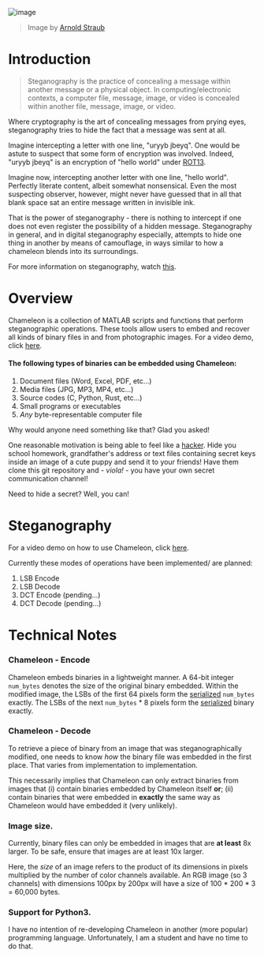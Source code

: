 ![image](https://user-images.githubusercontent.com/42400406/126765638-442ecb72-0af7-40cc-ad98-ab8c6448ed44.png)

> Image by [Arnold Straub](https://unsplash.com/@arnoldstraub)

# Introduction

> Steganography is the practice of concealing a message within another message
> or a physical object. In computing/electronic contexts, a computer file, message,
> image, or video is concealed within another file, message, image, or video.

Where cryptography is the art of concealing messages from prying eyes, steganography
tries to hide the fact that a message was sent at all.

Imagine intercepting a letter with one line, "uryyb jbeyq". One would be astute to
suspect that some form of encryption was involved. Indeed, "uryyb jbeyq" is an
encryption of "hello world" under [ROT13](https://en.wikipedia.org/wiki/ROT13).

Imagine now, intercepting another letter with one line, "hello world". Perfectly
literate content, albeit somewhat nonsensical. Even the most suspecting observer,
however, might never have guessed that in all that blank space sat an entire message
written in invisible ink.

That is the power of steganography - there is nothing to intercept if one does not
even register the possibility of a hidden message. Steganography in general, and in
digital steganography especially, attempts to hide one thing in another by means of
camouflage, in ways similar to how a chameleon blends into its surroundings.

For more information on steganography, watch [this](https://youtu.be/TWEXCYQKyDc).

# Overview

Chameleon is a collection of MATLAB scripts and functions that perform steganographic
operations. These tools allow users to embed and recover all kinds of binary files in
and from photographic images. For a video demo, click [here](https://www.loom.com/share/7897c8f1db04414599a7aa56204ede5a).

#### The following types of binaries can be embedded using Chameleon:

1. Document files (Word, Excel, PDF, etc...)
2. Media files (JPG, MP3, MP4, etc...)
3. Source codes (C, Python, Rust, etc...)
4. Small programs or executables
5. *Any* byte-representable computer file


Why would anyone need something like that? Glad you asked!

One reasonable motivation is being able to feel like a [hacker](https://github.com/EnriqueKhai).
Hide you school homework, grandfather's address or text files containing secret keys
inside an image of a cute puppy and send it to your friends! Have them clone this git
repository and - *viola!* - you have your own secret communication channel!

Need to hide a secret? Well, you can!

# Steganography

For a video demo on how to use Chameleon, click [here](https://www.loom.com/share/7897c8f1db04414599a7aa56204ede5a).

Currently these modes of operations have been implemented/ are planned:

1. LSB Encode
2. LSB Decode
3. DCT Encode (pending...)
4. DCT Decode (pending...)

# Technical Notes

### Chameleon - Encode

Chameleon embeds binaries in a lightweight manner. A 64-bit integer
`num_bytes` denotes the size of the original binary embedded. Within the
modified image, the LSBs of the first 64 pixels form the
[serialized](https://github.com/EnriqueKhai/Chameleon/blob/main/serialize.m)
`num_bytes` exactly. The LSBs of the next `num_bytes` * 8 pixels form the
[serialized](https://github.com/EnriqueKhai/Chameleon/blob/main/serialize.m)
binary exactly.

### Chameleon - Decode

To retrieve a piece of binary from an image that was steganographically
modified, one needs to know *how* the binary file was embedded in the
first place. That varies from implementation to implementation.

This necessarily implies that Chameleon can only extract binaries from
images that (i) contain binaries embedded by Chameleon itself **or**; (ii)
contain binaries that were embedded in **exactly** the same way as
Chameleon would have embedded it (very unlikely).

### Image size.

Currently, binary files can only be embedded in images that are **at least**
8x larger. To be safe, ensure that images are at least 10x larger.

Here, the *size* of an image refers to the product of its dimensions in pixels
multiplied by the number of color channels available. An RGB image (so 3 channels)
with dimensions 100px by 200px will have a size of 100 * 200 * 3 = 60,000 bytes.

### Support for Python3.

I have no intention of re-developing Chameleon in another (more popular)
programming language. Unfortunately, I am a student and have no time to
do that.

